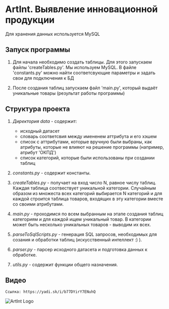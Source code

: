 # ArtInt. Выявление инновационной продукции

Для хранения данных используется MySQL

## Запуск программы

1. Для начала необходимо создать таблицы. Для этого запускаем файлы 'createTables.py'. Мы используем MySQL. В файле 'constants.py' можно найти соответсвующие параметры и задать свои для подключения к БД

2. После создания таблиц запускаем файл 'main.py', который выдаёт уникальные товары (результат работы программы)

## Структура проекта
1. *Директория data* - содержит:   
    - исходный датасет   
    - словарь соответсвия между имененем аттрибута и его хэшем
    - список с аттрибутами, которые вручную были выбраны, как атрибуты, которые не влияют на решение программы (например, атрибут 'ОКПД')
    - список категорий, которые были использованы при создании таблиц

2. *constants.py* - содержит константы.

3. *createTables.py* - получает на вход число N, равное числу таблиц. Каждая таблица соотвествует уникальной категории. Случайным образом из множеста всех категорий выбирается N категорий и для каждой строится таблица товаров, входящих в эту категории вместе со своими атрибутами.

4. *main.py* - проходимся по всем выбранным на этапе создания таблиц категориям и для каждой ищем уникальный товар. В категории может быть несколько уникальных товаров - выводим их всех.

5. *parseToSqlScripts.py* - генерация SQL запросов, необходимых для созания и обработки таблиц (искусственный интеллект :) ).

6. *parser.py* - парсер исходного датасета и подготовка данных к обработке.

7. *utils.py* - содержит функции общего назначения.

## Видео
```Ссылка: https://yadi.sk/i/b77DYirY7ENuhQ```

![ArtInt Logo](media/artint4.png "ArtInt Logo")